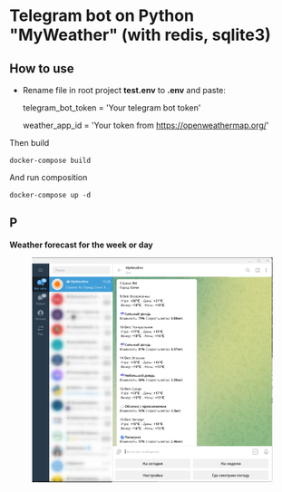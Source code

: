 # Telegram bot on Python "MyWeather" (with redis, sqlite3)

## How to use

- Rename file in root project **test.env** to **.env** and paste:

    telegram_bot_token = 'Your telegram bot token'

    weather_app_id = 'Your token from https://openweathermap.org/'

Then build

    docker-compose build

And run composition

    docker-compose up -d

## P

**Weather forecast for the week or day**
<figure>
   <p align="center">
      <img src="https://github.com/dr-number/MyWeather_telegram_bot/blob/master/z_for_read_me/weather.png">
   </p>
</figure>